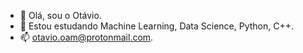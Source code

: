 - 👋 Olá, sou o Otávio.
- 👀 Estou estudando Machine Learning, Data Science, Python, C++.
- 📫 otavio.oam@protonmail.com.
